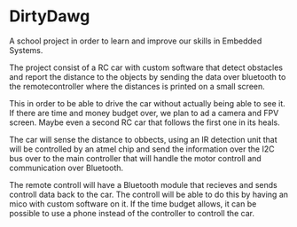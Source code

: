 # DirtyDawg

A school project in order to learn and improve our skills in Embedded Systems.


The project consist of a RC car with custom software that detect obstacles and report
the distance to the objects by sending the data over bluetooth to the remotecontroller
where the distances is printed on a small screen. 

This in order to be able to drive the car without actually being able to see it. If there are
time and money budget over, we plan to ad a camera and FPV screen. Maybe even a second RC
car that follows the first one in its heals. 


The car will sense the distance to obbects, using an IR detection unit that will be controlled
by an atmel chip and send the information over the I2C bus over to the main controller that 
will handle the motor controll and communication over Bluetooth. 


The remote controll will have a Bluetooth module that recieves and sends controll data back to
the car. The controll will be able to do this by having an mico with custom software on it. If
the time budget allows, it can be possible to use a phone instead of the controller to controll 
the car. 
